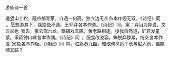游仙诗一首

  

遥望山上松，隆谷郁青葱。自遇一何高，独立边无丛 各本作迥无双。《诗纪》同  。愿想游其下，蹊路绝不通。王乔弃 各本作棄。《诗纪》同。案：弃当为异说。文云举也  我去，乘云驾六龙。飘飖戏玄圃，黄老路相逢。授我自然道，旷若发童蒙。采药钟山嵎 各本作隅。《诗纪》同  ，服食改姿容。蝉蜕弃秽累，结交 各本作友  家梧 各本作板。《诗纪》同  桐。临觞奏九韶，雅歌何邕邕？长与俗人别，谁能睹其踪？